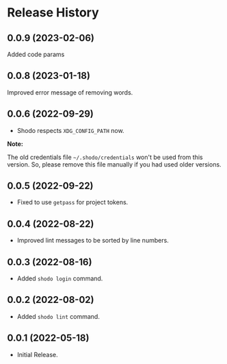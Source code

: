 # Release History

## 0.0.9 (2023-02-06)

Added code params

## 0.0.8 (2023-01-18)

Improved error message of removing words.

## 0.0.6 (2022-09-29)

* Shodo respects `XDG_CONFIG_PATH` now.

**Note:**

The old credentials file `~/.shodo/credentials` won't be used from this version.
So, please remove this file manually if you had used older versions.

## 0.0.5 (2022-09-22)

* Fixed to use `getpass` for project tokens.

## 0.0.4 (2022-08-22)

* Improved lint messages to be sorted by line numbers.

## 0.0.3 (2022-08-16)

* Added `shodo login` command.

## 0.0.2 (2022-08-02)

* Added `shodo lint` command.

## 0.0.1 (2022-05-18)

* Initial Release.
